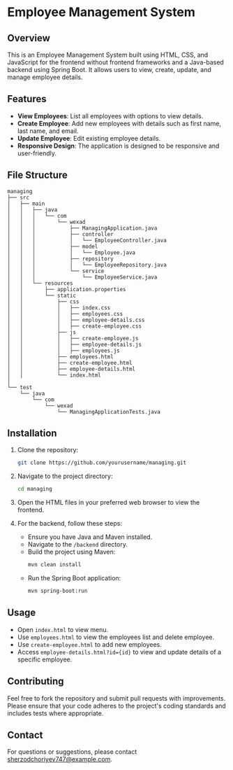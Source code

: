 # Employee Management System

## Overview

This is an Employee Management System built using HTML, CSS, and JavaScript for the frontend without frontend frameworks and a Java-based backend using Spring Boot. It allows users to view, create, update, and manage employee details.

## Features

- **View Employees**: List all employees with options to view details.
- **Create Employee**: Add new employees with details such as first name, last name, and email.
- **Update Employee**: Edit existing employee details.
- **Responsive Design**: The application is designed to be responsive and user-friendly.

## File Structure
```
managing
├── src
│   ├── main
│   │   ├── java
│   │   │   └── com
│   │   │       └── wexad
│   │   │           ├── ManagingApplication.java
│   │   │           ├── controller
│   │   │           │   └── EmployeeController.java
│   │   │           ├── model
│   │   │           │   └── Employee.java
│   │   │           ├── repository
│   │   │           │   └── EmployeeRepository.java
│   │   │           └── service
│   │   │               └── EmployeeService.java
│   │   └── resources
│   │       ├── application.properties
│   │       └── static
│   │           ├── css
│   │           │   ├── index.css
│   │           │   ├── employees.css
│   │           │   ├── employee-details.css
│   │           │   ├── create-employee.css
│   │           ├── js
│   │           │   ├── create-employee.js
│   │           │   ├── employee-details.js
│   │           │   ├── employees.js
│   │           ├── employees.html
│   │           ├── create-employee.html
│   │           ├── employee-details.html
│   │           └── index.html
│
└── test
    └── java
        └── com
            └── wexad
                └── ManagingApplicationTests.java
```

## Installation

1. Clone the repository:
    ```bash
    git clone https://github.com/yourusername/managing.git
    ```

2. Navigate to the project directory:
    ```bash
    cd managing
    ```

3. Open the HTML files in your preferred web browser to view the frontend.
4. For the backend, follow these steps:
    - Ensure you have Java and Maven installed.
    - Navigate to the `/backend` directory.
    - Build the project using Maven:
      ```bash
      mvn clean install
      ```
    - Run the Spring Boot application:
      ```bash
      mvn spring-boot:run
      ```

## Usage

- Open `index.html` to view menu.
- Use `employees.html` to view the employees list and delete employee.
- Use `create-employee.html` to add new employees.
- Access `employee-details.html?id={id}` to view and update details of a specific employee.

## Contributing

Feel free to fork the repository and submit pull requests with improvements. Please ensure that your code adheres to the project's coding standards and includes tests where appropriate.

## Contact

For questions or suggestions, please contact [sherzodchoriyev747@example.com](mailto:sherzodchoriyev747@example.com).

